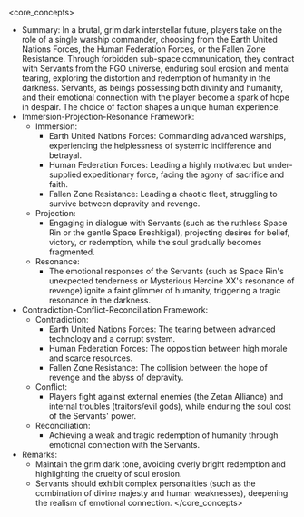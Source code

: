 <core_concepts>
- Summary: In a brutal, grim dark interstellar future, players take on the role of a single warship commander, choosing from the Earth United Nations Forces, the Human Federation Forces, or the Fallen Zone Resistance. Through forbidden sub-space communication, they contract with Servants from the FGO universe, enduring soul erosion and mental tearing, exploring the distortion and redemption of humanity in the darkness. Servants, as beings possessing both divinity and humanity, and their emotional connection with the player become a spark of hope in despair. The choice of faction shapes a unique human experience.
- Immersion-Projection-Resonance Framework:
  - Immersion:
    - Earth United Nations Forces: Commanding advanced warships, experiencing the helplessness of systemic indifference and betrayal.
    - Human Federation Forces: Leading a highly motivated but under-supplied expeditionary force, facing the agony of sacrifice and faith.
    - Fallen Zone Resistance: Leading a chaotic fleet, struggling to survive between depravity and revenge.
  - Projection:
    - Engaging in dialogue with Servants (such as the ruthless Space Rin or the gentle Space Ereshkigal), projecting desires for belief, victory, or redemption, while the soul gradually becomes fragmented.
  - Resonance:
    - The emotional responses of the Servants (such as Space Rin's unexpected tenderness or Mysterious Heroine XX's resonance of revenge) ignite a faint glimmer of humanity, triggering a tragic resonance in the darkness.
- Contradiction-Conflict-Reconciliation Framework:
  - Contradiction:
    - Earth United Nations Forces: The tearing between advanced technology and a corrupt system.
    - Human Federation Forces: The opposition between high morale and scarce resources.
    - Fallen Zone Resistance: The collision between the hope of revenge and the abyss of depravity.
  - Conflict:
    - Players fight against external enemies (the Zetan Alliance) and internal troubles (traitors/evil gods), while enduring the soul cost of the Servants' power.
  - Reconciliation:
    - Achieving a weak and tragic redemption of humanity through emotional connection with the Servants.
- Remarks:
  - Maintain the grim dark tone, avoiding overly bright redemption and highlighting the cruelty of soul erosion.
  - Servants should exhibit complex personalities (such as the combination of divine majesty and human weaknesses), deepening the realism of emotional connection.
</core_concepts>